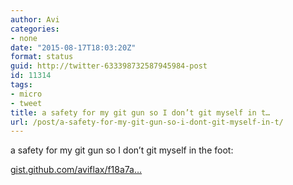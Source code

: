 ```yaml
---
author: Avi
categories:
- none
date: "2015-08-17T18:03:20Z"
format: status
guid: http://twitter-633398732587945984-post
id: 11314
tags:
- micro
- tweet
title: a safety for my git gun so I don’t git myself in t…
url: /post/a-safety-for-my-git-gun-so-i-dont-git-myself-in-t/
---
```

a safety for my git gun so I don’t git myself in the foot:

[gist.github.com/aviflax/f18a7a…](https://gist.github.com/aviflax/f18a7a67ac13d114a71b)